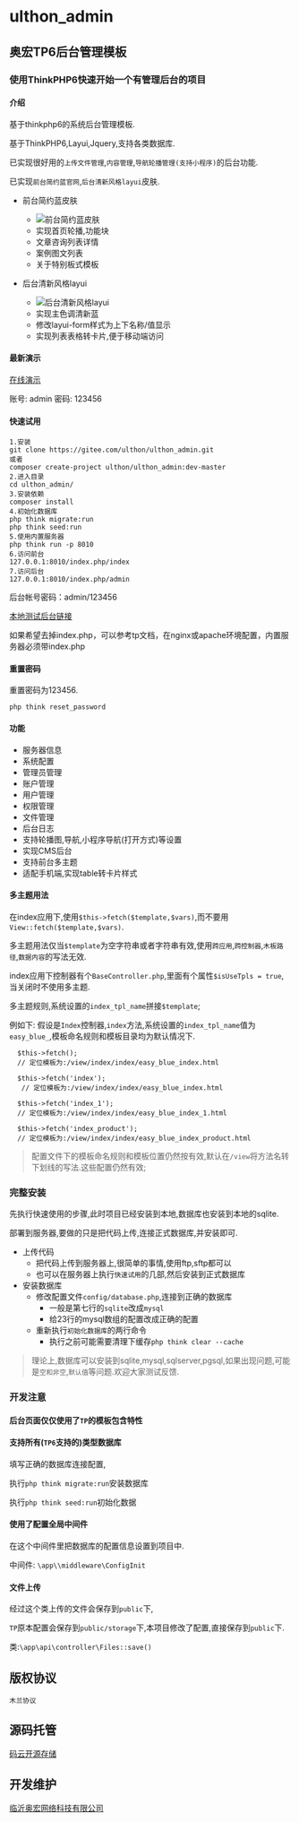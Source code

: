 
# ulthon_admin

## 奥宏TP6后台管理模板


### 使用ThinkPHP6快速开始一个有管理后台的项目

#### 介绍

基于thinkphp6的系统后台管理模板.

基于ThinkPHP6,Layui,Jquery,支持各类数据库.

已实现很好用的`上传文件管理`,`内容管理`,`导航轮播管理(支持小程序)`的后台功能.

已实现`前台简约蓝官网`,`后台清新风格layui`皮肤.

- 前台简约蓝皮肤
  - ![前台简约蓝皮肤](https://s1.ax1x.com/2020/04/19/JKY84s.md.png)
  - 实现首页轮播,功能块
  - 文章咨询列表详情
  - 案例图文列表
  - 关于特别板式模板

- 后台清新风格layui
  - ![后台清新风格layui](https://s1.ax1x.com/2020/04/19/JKYz5j.md.png)
  - 实现主色调清新蓝
  - 修改layui-form样式为上下名称/值显示
  - 实现列表表格转卡片,便于移动端访问

#### 最新演示

[在线演示](http://ulthon-admin.ulthon.com/admin)

账号: admin 密码: 123456


#### 快速试用


    1.安装
    git clone https://gitee.com/ulthon/ulthon_admin.git
    或者
    composer create-project ulthon/ulthon_admin:dev-master
    2.进入目录
    cd ulthon_admin/
    3.安装依赖
    composer install
    4.初始化数据库
    php think migrate:run
    php think seed:run
    5.使用内置服务器
    php think run -p 8010
    6.访问前台
    127.0.0.1:8010/index.php/index
    7.访问后台
    127.0.0.1:8010/index.php/admin

后台帐号密码：admin/123456

[本地测试后台链接](/index.php/admin)

如果希望去掉index.php，可以参考tp文档，在nginx或apache环境配置，内置服务器必须带index.php


#### 重置密码

重置密码为123456.

```
php think reset_password
```

#### 功能

- 服务器信息
- 系统配置
- 管理员管理
- 账户管理
- 用户管理
- 权限管理
- 文件管理
- 后台日志
- 支持轮播图,导航,小程序导航(打开方式)等设置
- 实现CMS后台
- 支持前台多主题
- 适配手机端,实现table转卡片样式

#### 多主题用法

在index应用下,使用`$this->fetch($template,$vars)`,而不要用`View::fetch($template,$vars)`.

多主题用法仅当`$template`为空字符串或者字符串有效,使用`跨应用`,`跨控制器`,`木板路径`,`数据内容`的写法无效.

index应用下控制器有个`BaseController.php`,里面有个属性`$isUseTpls = true`,当关闭时不使用多主题.

多主题规则,系统设置的`index_tpl_name`拼接`$template`;

例如下:
假设是`Index`控制器,`index`方法,系统设置的`index_tpl_name`值为`easy_blue_`,模板命名规则和模板目录均为默认情况下.

```
  $this->fetch();   
  // 定位模板为:/view/index/index/easy_blue_index.html

  $this->fetch('index');   
   // 定位模板为:/view/index/index/easy_blue_index.html

  $this->fetch('index_1');    
  // 定位模板为:/view/index/index/easy_blue_index_1.html

  $this->fetch('index_product');    
  // 定位模板为:/view/index/index/easy_blue_index_product.html

```

> 配置文件下的模板命名规则和模板位置仍然按有效,默认在`/view`将方法名转下划线的写法.这些配置仍然有效;

### 完整安装

先执行快速使用的步骤,此时项目已经安装到本地,数据库也安装到本地的sqlite.

部署到服务器,要做的只是把代码上传,连接正式数据库,并安装即可.

- 上传代码
    - 把代码上传到服务器上,很简单的事情,使用ftp,sftp都可以
    - 也可以在服务器上执行`快速试用`的几部,然后安装到正式数据库
- 安装数据库
    - 修改配置文件`config/database.php`,连接到正确的数据库
        - 一般是第七行的`sqlite`改成`mysql`
        - 给23行的mysql数组的配置改成正确的配置
    - 重新执行`初始化数据库`的两行命令
        - 执行之前可能需要清理下缓存`php think clear --cache`

> 理论上,数据库可以安装到sqlite,mysql,sqlserver,pgsql,如果出现问题,可能是`空和非空`,`默认值`等问题.欢迎大家测试反馈.


### 开发注意

#### 后台页面仅仅使用了`TP`的模板包含特性


#### 支持所有(`TP6`支持的)类型数据库

填写正确的数据库连接配置,

执行`php think migrate:run`安装数据库

执行`php think seed:run`初始化数据

#### 使用了配置全局中间件


在这个中间件里把数据库的配置信息设置到项目中.

中间件: `\app\\middleware\ConfigInit`

#### 文件上传

经过这个类上传的文件会保存到`public`下,

`TP`原本配置会保存到`public/storage`下,本项目修改了配置,直接保存到`public`下.

类:`\app\api\controller\Files::save()`

## 版权协议

`木兰协议`

## 源码托管

[码云开源存储](https://gitee.com/ulthon/ulthon_admin)

## 开发维护

[临沂奥宏网络科技有限公司](http://ulthon.com)